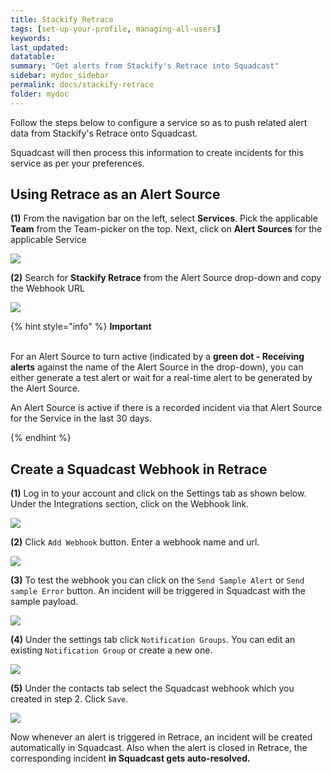 ```yaml
---
title: Stackify Retrace
tags: [set-up-your-profile, managing-all-users]
keywords: 
last_updated: 
datatable: 
summary: "Get alerts from Stackify's Retrace into Squadcast"
sidebar: mydoc_sidebar
permalink: docs/stackify-retrace
folder: mydoc
---
```


Follow the steps below to configure a service so as to push related alert data from Stackify's Retrace onto Squadcast.

Squadcast will then process this information to create incidents for this service as per your preferences.

## Using Retrace as an Alert Source

**(1)** From the navigation bar on the left, select **Services**. Pick the applicable **Team** from the Team-picker on the top. Next, click on **Alert Sources** for the applicable Service

![](../../.gitbook/assets/alert\_source\_1.png)

**(2)** Search for **Stackify Retrace** from the Alert Source drop-down and copy the Webhook URL

![](../../.gitbook/assets/stackify\_1.png)

{% hint style="info" %} 
<b>Important</b><br/><br/>
<p>For an Alert Source to turn active (indicated by a <b>green dot - Receiving alerts</b> against the name of the Alert Source in the drop-down), you can either generate a test alert or wait for a real-time alert to be generated by the Alert Source.</p>
<p>An Alert Source is active if there is a recorded incident via that Alert Source for the Service in the last 30 days.</p>
{% endhint %}

## Create a Squadcast Webhook in Retrace

**(1)** Log in to your account and click on the Settings tab as shown below. Under the Integrations section, click on the Webhook link.

![](../../.gitbook/assets/stackify\_2.png)

**(2)** Click `Add Webhook` button. Enter a webhook name and url.

![](../../.gitbook/assets/stackify\_3.png)

**(3)** To test the webhook you can click on the `Send Sample Alert` or `Send sample Error` button. An incident will be triggered in Squadcast with the sample payload.

![](../../.gitbook/assets/stackify\_4.png)

**(4)** Under the settings tab click `Notification Groups`. You can edit an existing `Notification Group` or create a new one.

![](../../.gitbook/assets/stackify\_5.png)

**(5)** Under the contacts tab select the Squadcast webhook which you created in step 2. Click `Save`.

![](../../.gitbook/assets/stackify\_6.png)

Now whenever an alert is triggered in Retrace, an incident will be created automatically in Squadcast. Also when the alert is closed in Retrace, the corresponding incident **in Squadcast gets auto-resolved.**